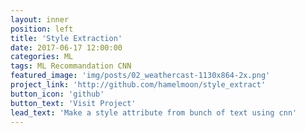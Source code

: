 ```yaml
---
layout: inner
position: left
title: 'Style Extraction'
date: 2017-06-17 12:00:00
categories: ML
tags: ML Recommandation CNN
featured_image: 'img/posts/02_weathercast-1130x864-2x.png'
project_link: 'http://github.com/hamelmoon/style_extract'
button_icon: 'github'
button_text: 'Visit Project'
lead_text: 'Make a style attribute from bunch of text using cnn'
---
```

